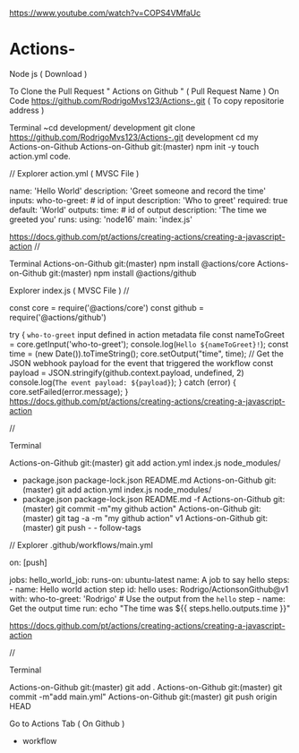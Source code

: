 https://www.youtube.com/watch?v=COPS4VMfaUc

# Actions-

Node js ( Download ) 

To Clone the Pull Request " Actions on Github " ( Pull Request Name ) 
On Code
https://github.com/RodrigoMvs123/Actions-.git ( To copy repositorie address ) 

Terminal 
~cd development/
development git clone https://github.com/RodrigoMvs123/Actions-.git
development cd my Actions-on-Github
Actions-on-Github git:(master) npm init -y 
touch action.yml 
code. 

//
Explorer 
action.yml ( MVSC File ) 

name: 'Hello World'
description: 'Greet someone and record the time'
inputs:
  who-to-greet:  # id of input
    description: 'Who to greet'
    required: true
    default: 'World'
outputs:
  time: # id of output
    description: 'The time we greeted you'
runs:
  using: 'node16'
  main: 'index.js'

https://docs.github.com/pt/actions/creating-actions/creating-a-javascript-action
//

Terminal 
Actions-on-Github git:(master) npm install @actions/core 
Actions-on-Github git:(master) npm install @actions/github 

Explorer 
index.js ( MVSC File ) 
// 

const core = require('@actions/core')
const github = require('@actions/github')

try {
     `who-to-greet` input defined in action metadata file
  const nameToGreet = core.getInput('who-to-greet');
  console.log(`Hello ${nameToGreet}!`);
  const time = (new Date()).toTimeString();
  core.setOutput("time", time);
  // Get the JSON webhook payload for the event that triggered the workflow
  const payload = JSON.stringify(github.context.payload, undefined, 2)
  console.log(`The event payload: ${payload}`);
} catch (error) {
  core.setFailed(error.message);
}
https://docs.github.com/pt/actions/creating-actions/creating-a-javascript-action


//

Terminal 



Actions-on-Github git:(master) git add action.yml index.js node_modules/
* package.json package-lock.json README.md 
Actions-on-Github git:(master) git add action.yml index.js node_modules/
* package.json package-lock.json README.md -f 
Actions-on-Github git:(master) git commit -m"my github action"
Actions-on-Github git:(master) git tag -a -m "my github action" v1
Actions-on-Github git:(master) git push - - follow-tags 


//
Explorer 
.github/workflows/main.yml

on: [push]

jobs:
  hello_world_job:
    runs-on: ubuntu-latest
    name: A job to say hello
    steps:
      - name: Hello world action step
        id: hello
        uses: Rodrigo/ActionsonGithub@v1
        with:
          who-to-greet: 'Rodrigo'
      # Use the output from the `hello` step
      - name: Get the output time
        run: echo "The time was ${{ steps.hello.outputs.time }}"
        
        
 https://docs.github.com/pt/actions/creating-actions/creating-a-javascript-action
        
//

Terminal 

Actions-on-Github git:(master) git add .
Actions-on-Github git:(master) git commit -m"add main.yml"
Actions-on-Github git:(master) git push origin HEAD 

Go to Actions Tab ( On Github ) 
- workflow 

